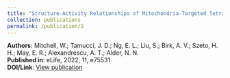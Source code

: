 ```yaml
---
title: "Structure-Activity Relationships of Mitochondria-Targeted Tetrapeptide Pharmacological Compounds"
collection: publications
permalink: /publication/2
---
```


**Authors**: Mitchell, W.; Tamucci, J. D.; Ng, E. L.; Liu, S.; Birk, A. V.; Szeto, H. H.; May, E. R.; Alexandrescu, A. T.; Alder, N. N.  
**Published in**: eLife, 2022, 11, e75531  
**DOI/Link**: [View publication](https://doi.org/10.7554/eLife.75531)
